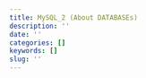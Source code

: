 ```yaml
---
title: MySQL_2 (About DATABASEs)
description: ''
date: ''
categories: []
keywords: []
slug: ''
---
```


